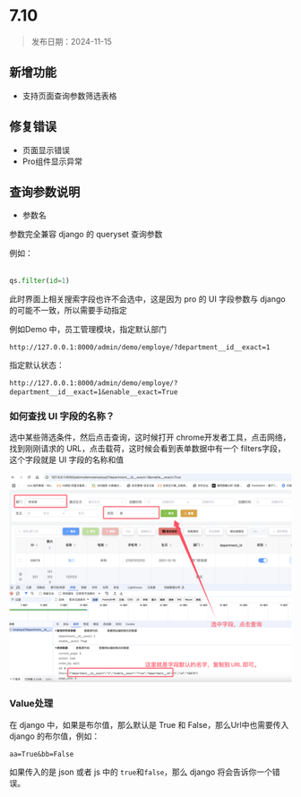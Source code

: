 # 7.10

> 发布日期：2024-11-15

## 新增功能

+ 支持页面查询参数筛选表格

## 修复错误

+ 页面显示错误
+ Pro组件显示异常

## 查询参数说明

+ 参数名

参数完全兼容 django 的 queryset 查询参数

例如：
```python

qs.filter(id=1)

```

此时界面上相关搜索字段也许不会选中，这是因为 pro 的 UI 字段参数与 django 的可能不一致，所以需要手动指定

例如Demo 中，员工管理模块，指定默认部门

```shell
http://127.0.0.1:8000/admin/demo/employe/?department__id__exact=1
```

指定默认状态：

```shell
http://127.0.0.1:8000/admin/demo/employe/?department__id__exact=1&enable__exact=True
```

### 如何查找 UI 字段的名称？

选中某些筛选条件，然后点击查询，这时候打开 chrome开发者工具，点击网络，找到刚刚请求的 URL，点击载荷，这时候会看到表单数据中有一个 filters字段，这个字段就是 UI 字段的名称和值

![alt text](QQ_1731642216138.png)

### Value处理

在 django 中，如果是布尔值，那么默认是 True 和 False，那么Url中也需要传入 django 的布尔值，例如：

```shell
aa=True&bb=False
```

如果传入的是 json 或者 js 中的 `true`和`false`，那么 django 将会告诉你一个错误。
